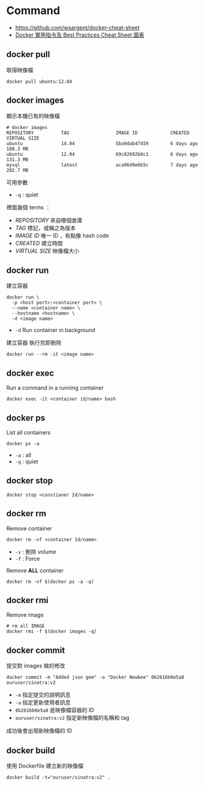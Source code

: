 Command
=======

* https://github.com/wsargent/docker-cheat-sheet
* [Docker 實用指令及 Best Practices Cheat Sheet 圖表](https://blog.wu-boy.com/2016/03/docker-commands-and-best-practices-cheat-sheet/)

docker pull
-----------

取得映像檔

    docker pull ubuntu:12.04

docker images
-------------

顯示本機已有的映像檔

    # docker images
    REPOSITORY          TAG                 IMAGE ID            CREATED             VIRTUAL SIZE
    ubuntu              14.04               5ba9dab47459        6 days ago          188.3 MB
    ubuntu              12.04               69c02692b0c1        6 days ago          131.3 MB
    mysql               latest              aca96d9e6b5c        7 days ago          282.7 MB

可用參數

* `-q` : quiet

裡面幾個 terms ：

* *REPOSITORY* 來自哪個倉庫
* *TAG* 標記，或稱之為版本
* *IMAGE ID* 唯一 ID ，有點像 hash code
* *CREATED* 建立時間
* *VIRTUAL SIZE* 映像檔大小

docker run
----------

建立容器

    docker run \
      -p <host port>:<container port> \
      --name <container name> \
      --hostname <hostname> \
      -d <image name>

* `-d` Run container in background

建立容器 執行完即刪除

    docker run --rm -it <image name>

docker exec
----------

Run a command in a running container

    docker exec -it <container id/name> bash

docker ps
----------

List all containers

    docker ps -a

* `-a` : all
* `-q` : quiet
    
docker stop
----------

    docker stop <constianer Id/name>

docker rm
----------

Remove container

    docker rm -vf <container Id/name>

* `-v` : 刪除 volume
* `-f` : Force

Remove **ALL** container

    docker rm -vf $(docker ps -a -q)

docker rmi
----------

Remove image

    # rm all IMAGE
    docker rmi -f $(docker images -q)

docker commit
-------------

提交對 images 做的修改

    docker commit -m "Added json gem" -a "Docker Newbee" 0b2616b0e5a8 ouruser/sinatra:v2

* `-m` 指定提交的說明訊息
* `-a` 指定更新使用者訊息
* `0b2616b0e5a8` 是映像檔容器的 ID
* `ouruser/sinatra:v2` 指定新映像檔的名稱和 tag

成功後會出現新映像檔的 ID

docker build
------------

使用 Dockerfile 建立新的映像檔

    docker build -t="ouruser/sinatra:v2" .

